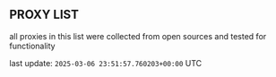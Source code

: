 ## PROXY LIST

all proxies in this list were collected from open sources and tested for functionality

last update: `2025-03-06 23:51:57.760203+00:00` UTC